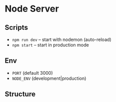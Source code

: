 # Node Server

## Scripts
- `npm run dev` – start with nodemon (auto-reload)
- `npm start` – start in production mode

## Env
- `PORT` (default 3000)
- `NODE_ENV` (development|production)

## Structure
